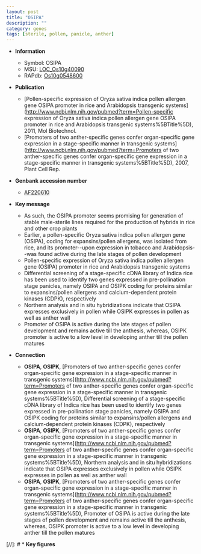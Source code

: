```yaml
---
layout: post
title: "OSIPA"
description: ""
category: genes
tags: [sterile, pollen, panicle, anther]
---
```


* **Information**  
    + Symbol: OSIPA  
    + MSU: [LOC_Os10g40090](http://rice.uga.edu/cgi-bin/ORF_infopage.cgi?orf=LOC_Os10g40090)  
    + RAPdb: [Os10g0548600](http://rapdb.dna.affrc.go.jp/viewer/gbrowse_details/irgsp1?name=Os10g0548600)  

* **Publication**  
    + [Pollen-specific expression of Oryza sativa indica pollen allergen gene OSIPA promoter in rice and Arabidopsis transgenic systems](http://www.ncbi.nlm.nih.gov/pubmed?term=Pollen-specific expression of Oryza sativa indica pollen allergen gene OSIPA promoter in rice and Arabidopsis transgenic systems%5BTitle%5D), 2011, Mol Biotechnol.
    + [Promoters of two anther-specific genes confer organ-specific gene expression in a stage-specific manner in transgenic systems](http://www.ncbi.nlm.nih.gov/pubmed?term=Promoters of two anther-specific genes confer organ-specific gene expression in a stage-specific manner in transgenic systems%5BTitle%5D), 2007, Plant Cell Rep.

* **Genbank accession number**  
    + [AF220610](http://www.ncbi.nlm.nih.gov/nuccore/AF220610)

* **Key message**  
    + As such, the OSIPA promoter seems promising for generation of stable male-sterile lines required for the production of hybrids in rice and other crop plants
    + Earlier, a pollen-specific Oryza sativa indica pollen allergen gene (OSIPA), coding for expansins/pollen allergens, was isolated from rice, and its promoter--upon expression in tobacco and Arabidopsis--was found active during the late stages of pollen development
    + Pollen-specific expression of Oryza sativa indica pollen allergen gene (OSIPA) promoter in rice and Arabidopsis transgenic systems
    + Differential screening of a stage-specific cDNA library of Indica rice has been used to identify two genes expressed in pre-pollination stage panicles, namely OSIPA and OSIPK coding for proteins similar to expansins/pollen allergens and calcium-dependent protein kinases (CDPK), respectively
    + Northern analysis and in situ hybridizations indicate that OSIPA expresses exclusively in pollen while OSIPK expresses in pollen as well as anther wall
    + Promoter of OSIPA is active during the late stages of pollen development and remains active till the anthesis, whereas, OSIPK promoter is active to a low level in developing anther till the pollen matures

* **Connection**  
    + __OSIPA__, __OSIPK__, [Promoters of two anther-specific genes confer organ-specific gene expression in a stage-specific manner in transgenic systems](http://www.ncbi.nlm.nih.gov/pubmed?term=Promoters of two anther-specific genes confer organ-specific gene expression in a stage-specific manner in transgenic systems%5BTitle%5D), Differential screening of a stage-specific cDNA library of Indica rice has been used to identify two genes expressed in pre-pollination stage panicles, namely OSIPA and OSIPK coding for proteins similar to expansins/pollen allergens and calcium-dependent protein kinases (CDPK), respectively
    + __OSIPA__, __OSIPK__, [Promoters of two anther-specific genes confer organ-specific gene expression in a stage-specific manner in transgenic systems](http://www.ncbi.nlm.nih.gov/pubmed?term=Promoters of two anther-specific genes confer organ-specific gene expression in a stage-specific manner in transgenic systems%5BTitle%5D), Northern analysis and in situ hybridizations indicate that OSIPA expresses exclusively in pollen while OSIPK expresses in pollen as well as anther wall
    + __OSIPA__, __OSIPK__, [Promoters of two anther-specific genes confer organ-specific gene expression in a stage-specific manner in transgenic systems](http://www.ncbi.nlm.nih.gov/pubmed?term=Promoters of two anther-specific genes confer organ-specific gene expression in a stage-specific manner in transgenic systems%5BTitle%5D), Promoter of OSIPA is active during the late stages of pollen development and remains active till the anthesis, whereas, OSIPK promoter is active to a low level in developing anther till the pollen matures

[//]: # * **Key figures**  


